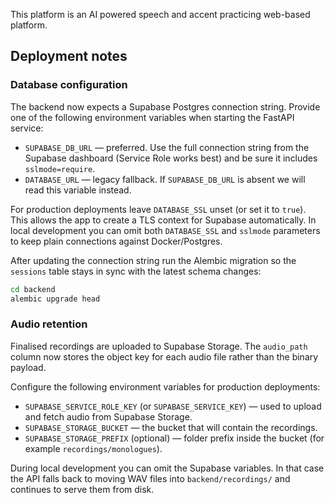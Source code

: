 This platform is an AI powered speech and accent practicing web-based platform.

## Deployment notes

### Database configuration

The backend now expects a Supabase Postgres connection string. Provide one of the
following environment variables when starting the FastAPI service:

* `SUPABASE_DB_URL` &mdash; preferred. Use the full connection string from the Supabase dashboard (Service Role works best) and be sure it includes `sslmode=require`.
* `DATABASE_URL` &mdash; legacy fallback. If `SUPABASE_DB_URL` is absent we will read this variable instead.

For production deployments leave `DATABASE_SSL` unset (or set it to `true`). This
allows the app to create a TLS context for Supabase automatically. In local
development you can omit both `DATABASE_SSL` and `sslmode` parameters to keep
plain connections against Docker/Postgres.

After updating the connection string run the Alembic migration so the
`sessions` table stays in sync with the latest schema changes:

```bash
cd backend
alembic upgrade head
```

### Audio retention

Finalised recordings are uploaded to Supabase Storage. The `audio_path` column
now stores the object key for each audio file rather than the binary payload.

Configure the following environment variables for production deployments:

* `SUPABASE_SERVICE_ROLE_KEY` (or `SUPABASE_SERVICE_KEY`) &mdash; used to upload and
  fetch audio from Supabase Storage.
* `SUPABASE_STORAGE_BUCKET` &mdash; the bucket that will contain the recordings.
* `SUPABASE_STORAGE_PREFIX` (optional) &mdash; folder prefix inside the bucket (for
  example `recordings/monologues`).

During local development you can omit the Supabase variables. In that case the
API falls back to moving WAV files into `backend/recordings/` and continues to
serve them from disk.
